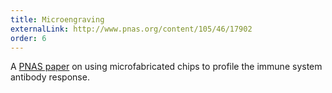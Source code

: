 ```yaml
---
title: Microengraving
externalLink: http://www.pnas.org/content/105/46/17902
order: 6
---
```


A [PNAS paper](http://www.pnas.org/content/105/46/17902) on using microfabricated chips to profile the immune system antibody response.
